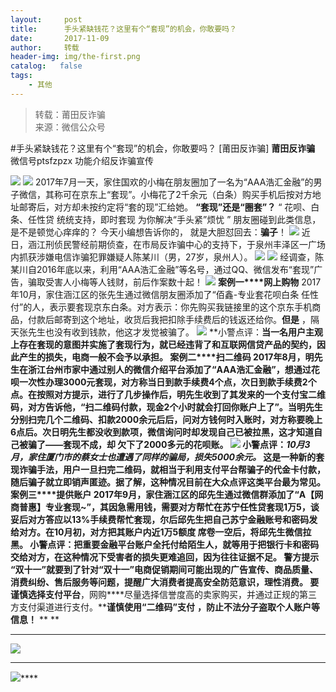 ```yaml
---
layout:     post
title:      手头紧缺钱花？这里有个“套现”的机会，你敢要吗？
date:       2017-11-09
author:     转载
header-img: img/the-first.png
catalog:   false
tags:
    - 其他
---
```


<blockquote><p>转载：莆田反诈骗<br>
来源：微信公众号</p></blockquote>

#手头紧缺钱花？这里有个“套现”的机会，你敢要吗？
[莆田反诈骗]
**莆田反诈骗**
微信号ptsfzpzx
功能介绍反诈骗宣传

![]({{site.baseurl}}/postimg/oxzC2q0blKjpmBJ5bAcZMY2Kcxd8c5lzVnmKOgN12pJ177fV53Kk5u4LicP72eHKxfgDpmL3dmlTdYYETicOBHMQ.gif)
![]({{site.baseurl}}/postimg/oxzC2q0blKjAJiaABoNC8ha4GHXbH5ibZ2P7zibBsxOofPxRLvGPKv7A6byD2JFwMXQoetZKOdewPib0AYicpkPH2gw.jpeg)
2017年7月一天，家住国欢的小梅在朋友圈加了一名为“AAA浩汇金融”的男子微信，其称可在京东上“套现”。小梅花了2千余元（白条）购买手机后按对方地址邮寄后，对方却未按约定将“套的现”汇给她。
**“套现”还是“圈套”？**
“
花呗、白条、任性贷
统统支持，即时套现
为你解决“手头紧”烦忧
”
朋友圈碰到此类信息，
是不是顿觉心痒痒的？
今天小编想告诉你的，
就是大胆怼回去：**骗子**！
![]({{site.baseurl}}/postimg/5icg0icdsn6nn0bzjLvBG4zOMhAeKBHyOIqByM3rFLheCpLdK3SJ1ac0sV7eEqjxG0wA0jZphBvAhTUMO9DMALOA.jpeg)
近日，涵江刑侦民警经前期侦查，在市局反诈骗中心的支持下，于泉州丰泽区一广场内抓获涉嫌电信诈骗犯罪嫌疑人陈某川（男，27岁，泉州人）。
![]({{site.baseurl}}/postimg/5icg0icdsn6nn0bzjLvBG4zOMhAeKBHyOIMrqkFl5KZcTAjlvZXmSnNMfdJCciarntUSb9Mmg2KXrGNDO6gBmEBSg.jpeg)
![]({{site.baseurl}}/postimg/5icg0icdsn6nn0bzjLvBG4zOMhAeKBHyOIXuzBt0XQ0ln150CpEGbNgLBfFdx5NpphlAVlS0UK8MDOa3bdVibmW6g.jpeg)
经调查，陈某川自2016年底以来，利用“AAA浩汇金融”等名号，通过QQ、微信发布“套现”广告，骗取受害人小梅等人钱财，前后作案数十起！
![]({{site.baseurl}}/postimg/5icg0icdsn6nn0bzjLvBG4zOMhAeKBHyOI2YaLkWqcCa8ExI53jP7ibED70R9B8zziaYabMSMfq6bbaRQ3X6Fq881Q.jpeg)
**案例一****网上购物**
2017年10月，家住涵江区的张先生通过微信朋友圈添加了“佰鑫-专业套花呗白条
任性付”的人，表示要套现京东白条。对方表示：你先购买我链接里的这个京东手机商品，付款后邮寄到这个地址，收货后我把扣除手续费后的钱返还给你。**但是**
，隔天张先生也没有收到钱款，他这才发觉被骗了。
![]({{site.baseurl}}/postimg/5icg0icdsn6nn0bzjLvBG4zOMhAeKBHyOIMiaaiaeNSA338IAz1eF9iaia9zSmSdGhvnYpXEkfTws6lkjrDWvcDuaWbA.jpeg)
**小警点评：**当一名用户主观上存在套现的意图并实施了套现行为，就已经违背了和互联网信贷产品的契约，因此产生的损失，电商一般不会予以承担。
**案例二****扫二维码**
2017年8月，明先生在浙江台州市家中通过别人的微信介绍平台添加了“AAA浩汇金融”，想通过花呗一次性办理3000元套现，对方称当日到款手续费4个点，次日到款手续费2个点。在按照对方提示，进行了几步操作后，明先生收到了其发来的一个支付宝二维码，对方告诉他，“扫二维码付款，现金2个小时就会打回你账户上了”。当明先生分别扫完几个二维码、扣款2000余元后后，问对方钱何时入账时，对方称要晚上6点后。次日明先生都没收到款项，微信询问时却发现自己已被拉黑，这才知道自己被骗了——套现不成，却
**欠下**了2000多元的花呗账。
![]({{site.baseurl}}/postimg/5icg0icdsn6nn0bzjLvBG4zOMhAeKBHyOIOGHIUa55ABk5PCOO9gTCCicraVzyS5EcIOQmsW5VeqnEH1UAftapMDg.jpeg)
**小警点评：**_10月3月，家住厦门市的蔡女士也遭遇了同样的骗局，损失5000余元。_
这是一种新的套现诈骗手法，用户一旦扫完二维码，就相当于利用支付平台帮骗子的代金卡付款，随后骗子就立即销声匿迹。据了解，这种情况目前在大众点评这类平台最为常见。
**案例三****提供账户**
2017年9月，家住涵江区的邱先生通过微信群添加了“A【网商普惠】专业套现~”，其因急需用钱，需要对方帮忙在苏宁任性贷套现1万5，谈妥后对方答应以13%手续费帮忙套现，尔后邱先生把自己苏宁金融账号和密码发给对方。在10月初，对方把其账户内近1万5额度
**席卷一空**后，将邱先生微信拉黑。
**小警点评：**把重要金融平台账户全托付给陌生人，就等用于把银行卡和密码交给对方，在这种情况下受害者的损失更难追回，因为往往**证据不足**。
**警方提示**
**“双十一”就要到了针对“双十一”电商促销期间可能出现的广告宣传、商品质量、消费纠纷、售后服务等问题，提醒广大消费者提高安全防范意识，理性消费。**
**要谨慎选择支付平台****，网购****尽量选择信誉度高的卖家购买，并通过正规的第三方支付渠道进行支付。****谨慎使用“二维码”支付**
**，防止不法分子盗取个人账户等信息！**
**
**
****
![]({{site.baseurl}}/postimg/oxzC2q0blKjAJiaABoNC8ha4GHXbH5ibZ2FMU8YRvqn3ql56HWklG20KnbGSOQINr2EpLibDKqxse8duDRXZkrKUA.jpeg)
****
![]({{site.baseurl}}/postimg/oxzC2q0blKgLXqKficVK2l5PUibxSHHzAA7UodKKbujbdQPR6sx7Hfb6JtOich5t0h8eaYBoXIw9qopjL2wZugnGw.jpeg)****
